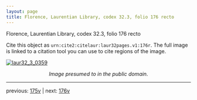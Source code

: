 ```yaml
---
layout: page
title: Florence, Laurentian Library, codex 32.3, folio 176 recto
---
```


Florence, Laurentian Library, codex 32.3, folio 176 recto

Cite this object as `urn:cite2:citelaur:laur32pages.v1:176r`.  The full image is linked to a citation tool you can use to cite regions of the image.

[![laur32_3_0359](http://www.homermultitext.org/iipsrv?IIIF=/project/homer/pyramidal/deepzoom/citelaur/laur32imgs/v1/laur32_3_0359.tif/full/800,/0/default.jpg)](http://www.homermultitext.org/ict2/?urn=urn:cite2:citelaur:laur32imgs.v1:laur32_3_0359) 

<p style="text-align: center; font-style: italic;">Image presumed to in the public domain.</p>

---

previous: [175v](../175v/) | next: [176v](../176v/)